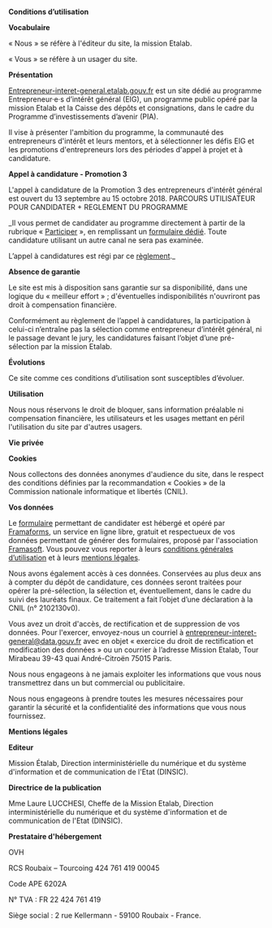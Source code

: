 **Conditions d’utilisation**

**Vocabulaire**

« Nous » se réfère à l'éditeur du site, la mission Etalab.

« Vous » se réfère à un usager du site.

**Présentation**

[Entrepreneur-interet-general.etalab.gouv.fr](https://entrepreneur-interet-general.etalab.gouv.fr/)
est un site dédié au programme Entrepreneur·e·s
d’intérêt général (EIG), un programme public opéré par la mission
Etalab et la Caisse des dépôts et consignations, dans le cadre du
Programme d’investissements d’avenir (PIA).

Il vise à présenter l'ambition du programme, la communauté des entrepreneurs d'intérêt et leurs mentors, et à sélectionner les défis EIG et les promotions d'entrepreneurs lors des périodes d'appel à projet et à candidature. 

**Appel à candidature - Promotion 3** 

L'appel à candidature de la Promotion 3 des entrepreneurs d'intérêt général est ouvert du 13 septembre au 15 octobre 2018. 
PARCOURS UTILISATEUR POUR CANDIDATER + REGLEMENT DU PROGRAMME

_Il vous permet de candidater au programme directement à partir de la
rubrique
« [Participer](https://entrepreneur-interet-general.etalab.gouv.fr/#contact) »,
en remplissant un [formulaire
dédié](https://framaforms.org/candidature-entrepreneurs-dinteret-general-promo-2-1501592391). Toute
candidature utilisant un autre canal ne sera pas examinée.

L’appel à candidatures est régi par ce
[règlement](https://entrepreneur-interet-general.etalab.gouv.fr/assets/EIG-promotion2_reglement_programme_VFF.pdf)._

**Absence de garantie**

Le site est mis à disposition sans garantie sur sa disponibilité, dans
une logique du « meilleur effort » ; d'éventuelles indisponibilités
n'ouvriront pas droit à compensation financière.

Conformément au règlement de l’appel à candidatures, la participation
à celui-ci n’entraîne pas la sélection comme entrepreneur d’intérêt
général, ni le passage devant le jury, les candidatures faisant
l’objet d’une pré-sélection par la mission Etalab.

**Évolutions**

Ce site comme ces conditions d’utilisation sont susceptibles
d’évoluer.

**Utilisation**

Nous nous réservons le droit de bloquer, sans information préalable ni
compensation financière, les utilisateurs et les usages mettant en
péril l'utilisation du site par d'autres usagers.

**Vie privée**

**Cookies**

Nous collectons des données anonymes d'audience du site, dans le
respect des conditions définies par la recommandation « Cookies » de
la Commission nationale informatique et libertés \(CNIL).

**Vos données**

Le
[formulaire](https://framaforms.org/candidature-entrepreneurs-dinteret-general-promo-2-1501592391)
permettant de candidater est hébergé et opéré par
[Framaforms](https://framaforms.org), un service en ligne libre,
gratuit et respectueux de vos données permettant de générer des
formulaires, proposé par l'association
[Framasoft](https://framasoft.org). Vous pouvez vous reporter à leurs
[conditions générales
d’utilisation](https://framasoft.org/nav/html/cgu.html) et à leurs
[mentions
légales](https://framasoft.org/nav/html/legals.html#hetzner).

Nous avons également accès à ces données. Conservées au plus deux ans
à compter du dépôt de candidature, ces données seront traitées pour
opérer la pré-sélection, la sélection et, éventuellement, dans le
cadre du suivi des lauréats finaux. Ce traitement a fait l’objet d’une
déclaration à la CNIL (n° 2102130v0).

Vous avez un droit d'accès, de rectification et de suppression de vos
données. Pour l'exercer, envoyez-nous un courriel à
[entrepreneur-interet-general@data.gouv.fr](mailto:entrepreneur-interet-general@data.gouv.fr)
avec en objet « exercice du droit de rectification et modification des
données » ou un courrier à l’adresse Mission Etalab, Tour Mirabeau
39-43 quai André-Citroën 75015 Paris.

Nous nous engageons à ne jamais exploiter les informations que vous
nous transmettrez dans un but commercial ou publicitaire.

Nous nous engageons à prendre toutes les mesures nécessaires pour
garantir la sécurité et la confidentialité des informations que vous
nous fournissez.

**Mentions légales**

**Editeur**

Mission Étalab, Direction interministérielle du numérique et du
système d'information et de communication de l'Etat (DINSIC).

**Directrice de la
publication**

Mme Laure LUCCHESI, Cheffe de la Mission Etalab, Direction
interministérielle du numérique et du système d'information et de
communication de l'Etat (DINSIC).

**Prestataire d'hébergement**

OVH

RCS Roubaix – Tourcoing 424 761 419 00045

Code APE 6202A

N° TVA : FR 22 424 761 419

Siège social : 2 rue Kellermann - 59100 Roubaix - France.
